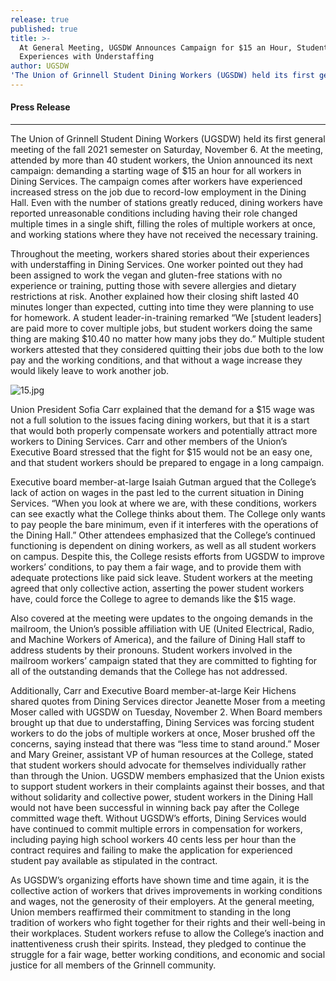 ```yaml
---
release: true
published: true
title: >-
  At General Meeting, UGSDW Announces Campaign for $15 an Hour, Students Share
  Experiences with Understaffing
author: UGSDW
'The Union of Grinnell Student Dining Workers (UGSDW) held its first general meeting of the fall 2021 semester on Saturday, November 6. At the meeting, attended by more than 40 student workers, the Union announced its next campaign': demanding a starting wage of $15 an hour for all workers in Dining Services.
---
```

#### Press Release

***

The Union of Grinnell Student Dining Workers (UGSDW) held its first general meeting of the fall 2021 semester on Saturday, November 6. At the meeting, attended by more than 40 student workers, the Union announced its next campaign: demanding a starting wage of $15 an hour for all workers in Dining Services. The campaign comes after workers have experienced increased stress on the job due to record-low employment in the Dining Hall. Even with the number of stations greatly reduced, dining workers have reported unreasonable conditions including having their role changed multiple times in a single shift, filling the roles of multiple workers at once, and working stations where they have not received the necessary training. 


Throughout the meeting, workers shared stories about their experiences with understaffing in Dining Services. One worker pointed out they had been assigned to work the vegan and gluten-free stations with no experience or training, putting those with severe allergies and dietary restrictions at risk. Another explained how their closing shift lasted 40 minutes longer than expected, cutting into time they were planning to use for homework. A student leader-in-training remarked “We [student leaders] are paid more to cover multiple jobs, but student workers doing the same thing are making $10.40 no matter how many jobs they do.” Multiple student workers attested that they considered quitting their jobs due both to the low pay and the working conditions, and that without a wage increase they would likely leave to work another job. 

![15.jpg]({{site.baseurl}}/assets/news/15.jpg)

Union President Sofia Carr explained that the demand for a $15 wage was not a full solution to the issues facing dining workers, but that it is a start that would both properly compensate workers and potentially attract more workers to Dining Services. Carr and other members of the Union’s Executive Board stressed that the fight for $15 would not be an easy one, and that student workers should be prepared to engage in a long campaign. 


Executive board member-at-large Isaiah Gutman argued that the College’s lack of action on wages in the past led to the current situation in Dining Services. “When you look at where we are, with these conditions, workers can see exactly what the College thinks about them. The College only wants to pay people the bare minimum, even if it interferes with the operations of the Dining Hall.” Other attendees emphasized that the College’s continued functioning is dependent on dining workers, as well as all student workers on campus. Despite this, the College resists efforts from UGSDW to improve workers’ conditions, to pay them a fair wage, and to provide them with adequate protections like paid sick leave. Student workers at the meeting agreed that only collective action, asserting the power student workers have, could force the College to agree to demands like the $15 wage.


Also covered at the meeting were updates to the ongoing demands in the mailroom, the Union’s possible affiliation with UE (United Electrical, Radio, and Machine Workers of America), and the failure of Dining Hall staff to address students by their pronouns. Student workers involved in the mailroom workers’ campaign stated that they are committed to fighting for all of the outstanding demands that the College has not addressed. 


Additionally, Carr and Executive Board member-at-large Keir Hichens shared quotes from Dining Services director Jeanette Moser from a meeting Moser called with UGSDW on Tuesday, November 2. When Board members brought up that due to understaffing, Dining Services was forcing student workers to do the jobs of multiple workers at once, Moser brushed off the concerns, saying instead that there was “less time to stand around.” Moser and Mary Greiner, assistant VP of human resources at the College, stated that student workers should advocate for themselves individually rather than through the Union. UGSDW members emphasized that the Union exists to support student workers in their complaints against their bosses, and that without solidarity and collective power, student workers in the Dining Hall would not have been successful in winning back pay after the College committed wage theft. Without UGSDW’s efforts, Dining Services would have continued to commit multiple errors in compensation for workers, including paying high school workers 40 cents less per hour than the contract requires and failing to make the application for experienced student pay available as stipulated in the contract. 


As UGSDW’s organizing efforts have shown time and time again, it is the collective action of workers that drives improvements in working conditions and wages, not the generosity of their employers. At the general meeting, Union members reaffirmed their commitment to standing in the long tradition of workers who fight together for their rights and their well-being in their workplaces. Student workers refuse to allow the College’s inaction and inattentiveness crush their spirits. Instead, they pledged to continue the struggle for a fair wage, better working conditions, and economic and social justice for all members of the Grinnell community.
